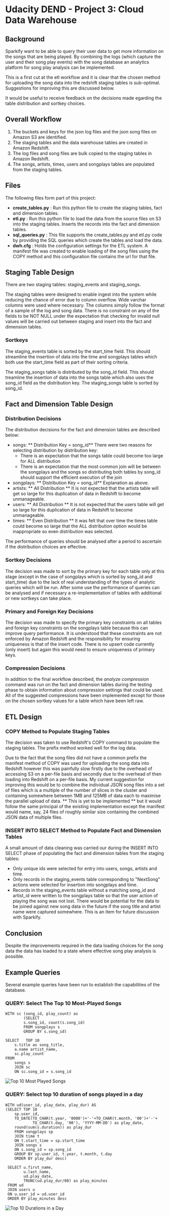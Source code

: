 

# Udacity DEND - Project 3: Cloud Data Warehouse

## Background
Sparkify want to be able to query their user data to get more information on the songs that are being played.  By combining the logs (which capture the user and their song play events) with the song database an analytics platform for song play analysis can be implemented.

This is a first cut at the etl workflow and it is clear that the chosen method for uploading the song data into the redshift staging tables is sub-optimal.  Suggestions for improving this are discussed below.

It would be useful to receive feedback on the decisions made egarding the table distribution and sortkey choices.



## Overall Workflow

1. The buckets and keys for the json log files and the json song files on Amazon S3 are identified. 
2. The staging tables and the data warehouse tables are created in Amazon Redshift.
2. The log files and song files are bulk copied to the staging tables in Amazon Redshift. 
3. The songs, artists, times, users and songplays tables are populated from the staging tables.

## Files

The following files form part of this project:

- **create_tables.py** : Run this python file to create the staging tables, fact and dimension tables.
- **etl.py** : Run this python file to load the data from the source files on S3 into the staging tables.  Inserts the records into the fact and dimension tables.
- **sql_queries.py** : This file supports the create_tables.py and etl.py code by providing the SQL queries which create the tables and load the data.
- **dwh.cfg** : Holds the configuration settings for the ETL system.  A manifest file was created to enable loading of the song files using the COPY method and this configuration file contains the url for that file.


## Staging Table Design
There are two staging tables: staging_events and staging_songs.

The staging tables were designed to enable ingest into the system while reducing the chance of error due to column overflow.  Wide varchar columns were used where necessary.  The columns simply follow the format of a sample of the log and song data.  There is no constraint on any of the fields to be NOT NULL under the expectation that checking for invalid null values will be carried out between staging and insert into the fact and dimension tables.

### Sortkeys
The staging_events table is sorted by the start_time field.  This should streamline the insertion of data into the time and songplays tables which both use the start_time field as part of their sorting criteria.

The staging_songs table is distributed by the song_id field.  This should treamline the insertion of data into the songs table which also uses the song_id field as the distribution key. The staging_songs table is sorted by song_id.

## Fact and Dimension Table Design

### Distribution Decisions

The distribution decisions for the fact and dimension tables are described below:

- songs: ** Distribution Key = song_id**  There were two reasons for selecting distribution by distribution key: 
    - There is an expectation that the songs table could become too large for ALL distribution
    - There is an expectation that the most common join will be between the songplays and the songs so distributing both tables by song_id should support the efficient execution of the join
- songplays: ** Distribution Key = song_id**  Explanation as above.
- artists: ** All Distribution **   It is not expected that the artists table will get so large for this duplication of data in Redshift to become unmanageable.
- users: ** All Distribution **   It is not expected that the users table will get so large for this duplication of data in Redshift to become unmanageable.
- times: ** Even Distribution **  It was felt that over time the times table could become so large that the ALL distribution option would be inappropriate so even distribution was selected.

The performance of queries should be analysed after a period to ascertain if the distribution choices are effective.

### Sortkey Decisions
The decision was made to sort by the primary key for each table only at this stage (except in the case of songplays which is sorted by song_id and start_time) due to the lack of real understanding of the types of analytic queries which will be run.  After some use the performance of queries can be analysed and if necessary a re-implementation of tables with additional or new sortkeys can take place.


### Primary and Foreign Key Decisions

The decision was made to specify the primary key constraints on all tables and foreign key constraints on the songplays table because this can improve query performance.  It is understood that these constraints are not enforced by Amazon Redshift and the responsibility for ensuring uniqueness is that of the insert code.  There is no upsert code currently (only insert) but again this would need to ensure uniqueness of primary keys. 

### Compression Decisions

In addition to the final workflow described, the *analyze compression* command was run on the fact and dimension tables during the testing phase to obtain information about compression settings that could be used.  All of the suggested compressions have been implemented except for those on the chosen sortkey values for a table which have been left raw.

## ETL Design

### COPY Method to Populate Staging Tables
The decision was taken to use Redshift's COPY command to populate the staging tables.  The prefix method worked well for the log data.

Due to the fact that the song files did not have a common prefix the manifest method of COPY was used for uploading the song data into Redshift however this was painfully slow firstly due to the overhead of accessing S3 on a per-file basis and secondly due to the overhead of then loading into Redshift on a per-file basis.  My current suggestion for improving this would be to combine the individual JSON song files into a set of files which is a multiple of the number of slices in the cluster and containing somewhere between 1MB and 125MB of data each to maximise the parallel upload of data.  ** This is yet to be implemented ** but it would follow the same principal of the existing implementation except the manifest would name, say, 24 files of roughly similar size containing the combined JSON data of multiple files.

### INSERT INTO SELECT Method to Populate Fact and Dimension Tables

A small amount of data cleaning was carried our during the INSERT INTO SELECT phase of populating the fact and dimension tables from the staging tables:

- Only unique ids were selected for entry into users, songs, artists and time.
- Only records in the staging_events table corresponding to "NextSong" actions were selected for insertion into songplays and time.
- Records in the staging_events table without a matching song_id and artist_id were written to the songplays table so that the user action of playing the song was not lost.   There would be potential for the data to be joined against new song data in the future if the song title and artist name were captured somewhere.  This is an item for future discussion with Sparkify.

## Conclusion

Despite the improvements required in the data loading choices for the song data the data has loaded to a state where effective song play analysis is possible.

## Example Queries

Several example queries have been run to establish the capabilities of the database.

###  QUERY: Select The Top 10 Most-Played Songs

```
WITH sc (song_id, play_count) as
        (SELECT
		s.song_id, count(s.song_id) 
		FROM songplays s
		GROUP BY s.song_id)
        
SELECT   TOP 10    
	s.title as song_title, 
    a.name artist_name,
    sc.play_count
FROM
	songs s
    JOIN sc
    ON sc.song_id = s.song_id
```


![Top 10 Most Played Songs](top10mostplayedsongs.png)


###  QUERY: Select top 10 duration of songs played in a day


```
WITH ud(user_id, play_date, play_dur) AS
(SELECT TOP 10
	sp.user_id, 
 	TO_DATE(TO_CHAR(t.year, '0000')+'-'+TO_CHAR(t.month, '00')+'-'+
            TO_CHAR(t.day, '00'), 'YYYY-MM-DD') as play_date,
 	round(sum(s.duration)) as play_dur
	FROM songplays sp
    JOIN time t
    ON t.start_time = sp.start_time
    JOIN songs s
    ON s.song_id = sp.song_id
	GROUP BY sp.user_id, t.year, t.month, t.day
	ORDER BY play_dur desc)
 
 SELECT u.first_name,
 		u.last_name,
        ud.play_date,
 		TRUNC(ud.play_dur/60) as play_minutes
 FROM ud
 JOIN users u
 ON u.user_id = ud.user_id
 ORDER BY play_minutes desc
 ```
 
 
 ![Top 10 Durations in a Day](top10durationsinaday.png)